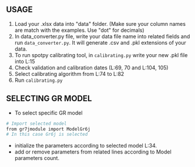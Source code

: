 ## USAGE
1. Load your .xlsx data into "data" folder. (Make sure your column names are match with the examples. Use "dot" for decimals)
2. In data_converter.py file, write your data file name into related fields and run `data_converter.py`. It will generate .csv and .pkl extensions of your data.
3. To run spotpy calibrating tool, in `calibrating.py` write your new .pkl file into L:15
4. Check validation and calibration dates (L:69, 70 and L:104, 105)
5. Select calibrating algorithm from L:74 to L:82
5. Run `calibrating.py`

## SELECTING GR MODEL
- To select specific GR model
```bash
# Import selected model
from gr7jmodule import ModelGr6j
# In this case Gr6j is selected
```
- initialize the parameters according to selected model L:34.
- add or remove parameters from related lines according to Model parameters count.
